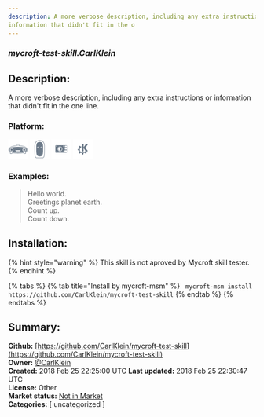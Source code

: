 ```yaml
---
description: A more verbose description, including any extra instructions or
information that didn't fit in the o
---
```


### _mycroft-test-skill.CarlKlein_  
## Description:  
A more verbose description, including any extra instructions or
information that didn't fit in the one line.  
  
### Platform:  
 ![Mark I](../.gitbook/assets/mark-1-icon.png)  ![Mark II](../.gitbook/assets/mark-2-icon.png)  ![Picroft](../.gitbook/assets/picroft-icon.png)  ![plasmoid](../.gitbook/assets/kde.png)   
### Examples:  
> Hello world.  
> Greetings planet earth.  
> Count up.  
> Count down.  
  
## Installation:  
{% hint style="warning" %}
This skill is not aproved by Mycroft skill tester.
{% endhint %}
    
{% tabs %}
{% tab title="Install by mycroft-msm" %}
``` mycroft-msm install https://github.com/CarlKlein/mycroft-test-skill```
{% endtab %}
  {% endtabs %}
    
## Summary:  
**Github:** [https://github.com/CarlKlein/mycroft-test-skill](https://github.com/CarlKlein/mycroft-test-skill)  
**Owner:** [@CarlKlein](https://github.com/CarlKlein)  
**Created:** 2018 Feb 25 22:25:00 UTC  **Last updated:** 2018 Feb 25 22:30:47 UTC  
**License:** Other  
**Market status:** [Not in Market](https://market.mycroft.ai/skill/)  
**Categories:** [ uncategorized ]   
